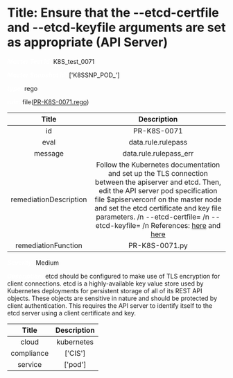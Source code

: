 



# Title:  Ensure that the --etcd-certfile and --etcd-keyfile arguments are set as appropriate (API Server) 


***<font color="white">Master Test Id:</font>*** K8S_test_0071

***<font color="white">Master Snapshot Id:</font>*** ['K8SSNP_POD_']

***<font color="white">type:</font>*** rego

***<font color="white">rule:</font>*** file([PR-K8S-0071.rego])  
  
  
  
  

|Title|Description|
| :---: | :---: |
|id|PR-K8S-0071|
|eval|data.rule.rulepass|
|message|data.rule.rulepass_err|
|remediationDescription|Follow the Kubernetes documentation and set up the TLS connection between the apiserver and etcd. Then, edit the API server pod specification file $apiserverconf on the master node and set the etcd certificate and key file parameters. /n --etcd-certfile= /n --etcd-keyfile= /n References: <a href='https://kubernetes.io/docs/admin/kube-apiserver/' target='_blank'>here</a> and <a href='https://coreos.com/etcd/docs/latest/op-guide/security.html' target='_blank'>here</a>|
|remediationFunction|PR-K8S-0071.py|


***<font color="white">Severity:</font>*** Medium

***<font color="white">Description:</font>***  etcd should be configured to make use of TLS encryption for client connections. etcd is a highly-available key value store used by Kubernetes deployments for persistent storage of all of its REST API objects. These objects are sensitive in nature and should be protected by client authentication. This requires the API server to identify itself to the etcd server using a client certificate and key.   
  
  

|Title|Description|
| :---: | :---: |
|cloud|kubernetes|
|compliance|['CIS']|
|service|['pod']|



[PR-K8S-0071.rego]: https://github.com/prancer-io/prancer-compliance-test/tree/master/kubernetes/cloud/PR-K8S-0071.rego
